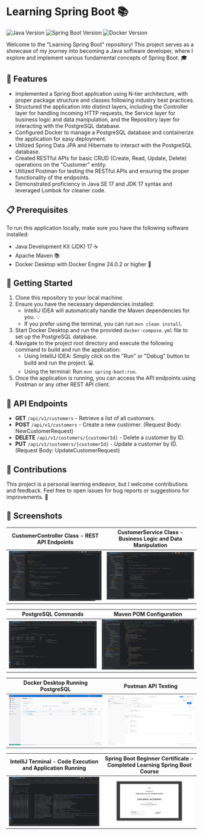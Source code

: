 # Learning Spring Boot :books:

![Java Version](https://img.shields.io/badge/Java%20SE-17-blue)
![Spring Boot Version](https://img.shields.io/badge/Spring%20Boot-3.1.2-green)
![Docker Version](https://img.shields.io/badge/Docker-24.0.2-blue)

Welcome to the "Learning Spring Boot" repository! This project serves as a showcase of my journey into becoming a Java software developer, where I explore and implement various fundamental concepts of Spring Boot. :mortar_board:

## :star2: Features

- Implemented a Spring Boot application using N-tier architecture, with proper package structure and classes following industry best practices.
- Structured the application into distinct layers, including the Controller layer for handling incoming HTTP requests, the Service layer for business logic and data manipulation, and the Repository layer for interacting with the PostgreSQL database.
- Configured Docker to manage a PostgreSQL database and containerize the application for easy deployment.
- Utilized Spring Data JPA and Hibernate to interact with the PostgreSQL database.
- Created RESTful APIs for basic CRUD (Create, Read, Update, Delete) operations on the "Customer" entity.
- Utilized Postman for testing the RESTful APIs and ensuring the proper functionality of the endpoints.
- Demonstrated proficiency in Java SE 17 and JDK 17 syntax and leveraged Lombok for cleaner code.

## :clipboard: Prerequisites

To run this application locally, make sure you have the following software installed:

- Java Development Kit (JDK) 17 :coffee:
- Apache Maven :books:
- Docker Desktop with Docker Engine 24.0.2 or higher :whale:

## :rocket: Getting Started

1. Clone this repository to your local machine.
2. Ensure you have the necessary dependencies installed:
   - IntelliJ IDEA will automatically handle the Maven dependencies for you. :bulb:
   - If you prefer using the terminal, you can run `mvn clean install`.
3. Start Docker Desktop and run the provided `docker-compose.yml` file to set up the PostgreSQL database.
4. Navigate to the project root directory and execute the following command to build and run the application:
   - Using IntelliJ IDEA: Simply click on the "Run" or "Debug" button to build and run the project. :computer:
   - Using the terminal: Run `mvn spring-boot:run`.
5. Once the application is running, you can access the API endpoints using Postman or any other REST API client.

## :link: API Endpoints

- **GET** `/api/v1/customers` - Retrieve a list of all customers.
- **POST** `/api/v1/customers` - Create a new customer. (Request Body: NewCustomerRequest)
- **DELETE** `/api/v1/customers/{customerId}` - Delete a customer by ID.
- **PUT** `/api/v1/customers/{customerId}` - Update a customer by ID. (Request Body: UpdateCustomerRequest)

## :raising_hand: Contributions

This project is a personal learning endeavor, but I welcome contributions and feedback. Feel free to open issues for bug reports or suggestions for improvements. :raised_hands:

## :camera_flash: Screenshots

| CustomerController Class - REST API Endpoints | CustomerService Class - Business Logic and Data Manipulation |
|--------------|--------------|
| ![Screenshot 1](screenshots/screenshot1.png) | ![Screenshot 2](screenshots/screenshot2.png) |

| PostgreSQL Commands | Maven POM Configuration |
|--------------|--------------|
| ![Screenshot 3](screenshots/screenshot3.png) | ![Screenshot 4](screenshots/screenshot4.png) |

| Docker Desktop Running PostgreSQL | Postman API Testing |
|--------------|--------------|
| ![Screenshot 5](screenshots/screenshot5.png) | ![Screenshot 6](screenshots/screenshot6.png) |

| IntelliJ Terminal - Code Execution and Application Running | Spring Boot Beginner Certificate - Completed Learning Spring Boot Course |
|--------------|--------------|
| ![Screenshot 7](screenshots/screenshot7.png) | ![Screenshot 8](screenshots/screenshot8.png) |

